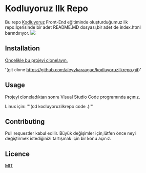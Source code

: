 # Kodluyoruz Ilk Repo

Bu repo [Kodluyoruz](https://www.kodluyoruz.org) Front-End eğitiminde oluşturduğumuz ilk repo.İçerisinde bir adet README.MD dosyası,bir adet de index.html barındırıyor.
![](file:///C:/Users/aleyy/Desktop/Ekran%20Alıntısı.PNG)

## Installation

[Öncelikle bu projeyi clonelayın.](https://github.com/aleyykaraagac/kodluyoruzilkrepo.git)

'(git clone https://github.com/aleyykaraagac/kodluyoruzilkrepo.git)'

## Usage

Projeyi cloneladıktan sonra Visual Studio Code programında açınız.

Linux için:
'''(cd kodluyoruzilkrepo
code .)'''
## Contributing

Pull requestler kabul edilir. Büyük değişimler için,lütfen önce neyi değiştirmek istediğinizi tartışmak için bir konu açınız.

## Licence
[MIT]()
